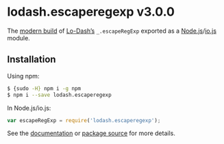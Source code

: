 # lodash.escaperegexp v3.0.0

The [modern build](https://github.com/lodash/lodash/wiki/Build-Differences) of [Lo-Dash’s](https://lodash.com/) `_.escapeRegExp` exported as a [Node.js](http://nodejs.org/)/[io.js](https://iojs.org/) module.

## Installation

Using npm:

```bash
$ {sudo -H} npm i -g npm
$ npm i --save lodash.escaperegexp
```

In Node.js/io.js:

```js
var escapeRegExp = require('lodash.escaperegexp');
```

See the [documentation](https://lodash.com/docs#escapeRegExp) or [package source](https://github.com/lodash/lodash/blob/3.0.0-npm-packages/lodash.escaperegexp) for more details.
